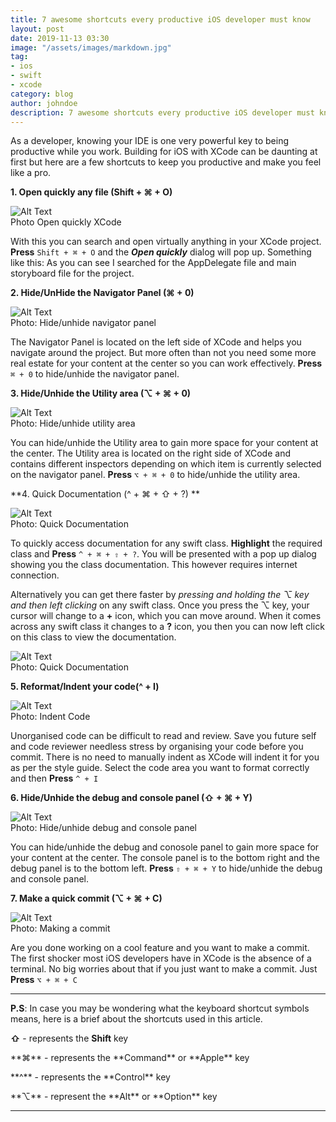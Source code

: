 ```yaml
---
title: 7 awesome shortcuts every productive iOS developer must know
layout: post
date: 2019-11-13 03:30
image: "/assets/images/markdown.jpg"
tag:
- ios
- swift
- xcode
category: blog
author: johndoe
description: 7 awesome shortcuts every productive iOS developer must know
---
```


As a developer, knowing your IDE is one very powerful key to being productive while you work. Building for iOS with XCode can be daunting at first but here are a few shortcuts to keep you productive and make you feel like a pro.

**1. Open quickly any file (Shift + ⌘ + O)**

<div>
        <img class="image" src="{{ site.url }}/assets/images/blog/open-quickly.gif" alt="Alt Text">
        <figcaption class="caption">Photo Open quickly XCode</figcaption>
    </div>
		
With this you can search and open virtually anything in your XCode project. **Press**  `Shift + ⌘ + O` and the ***Open quickly*** dialog will pop up. 
Something like this: As you can see I searched for the AppDelegate file and main storyboard file for the project.

**2. Hide/UnHide the Navigator  Panel (⌘ + 0)**

<div>
        <img class="image" src="{{ site.url }}/assets/images/blog/hide-unhide-navigator-panel.gif" alt="Alt Text">
        <figcaption class="caption">Photo: Hide/unhide navigator panel</figcaption>
    </div>

The Navigator Panel is located on the left side of XCode and helps you navigate around the project. But more often than not you need some more real estate for your content at the center so you can work effectively. **Press**  `⌘ + 0` to hide/unhide the navigator panel.

**3. Hide/Unhide the Utility area (⌥ + ⌘ + 0)**

<div>
        <img class="image" src="{{ site.url }}/assets/images/blog/hide-unhide-utilities.gif" alt="Alt Text">
        <figcaption class="caption">Photo: Hide/unhide utility area</figcaption>
    </div>

You can hide/unhide the Utility area to gain more space for your content at the center.
The Utility area is located on the right side of XCode and contains different inspectors depending on which item is currently selected on the navigator panel.
**Press** `⌥ + ⌘ + 0` to hide/unhide the utility area.

**4. Quick Documentation (^ + ⌘ + ⇧ + ?) **

<div>
        <img class="image" src="{{ site.url }}/assets/images/blog/quick-documentation.gif" alt="Alt Text">
        <figcaption class="caption">Photo: Quick Documentation</figcaption>
    </div>

To quickly access documentation for any swift class. **Highlight** the required class and **Press** `^ + ⌘ + ⇧ + ?`. You will be presented with a pop up dialog showing you the class documentation. This however requires internet connection.

Alternatively you can get there faster by *pressing and holding the ⌥ key and then left clicking* on any swift class. 
Once you press the ⌥ key, your cursor will change to a **+** icon, which you can move around. When it comes across any swift class it changes to a **?** icon, you then you can now left click on this class to view the documentation.

<div>
        <img class="image" src="{{ site.url }}/assets/images/blog/show-documentation-2.gif" alt="Alt Text">
        <figcaption class="caption">Photo: Quick Documentation</figcaption>
    </div>

**5. Reformat/Indent your code(^ + I)**

<div>
        <img class="image" src="{{ site.url }}/assets/images/blog/indent-code.gif" alt="Alt Text">
        <figcaption class="caption">Photo: Indent Code</figcaption>
    </div>

Unorganised code can be difficult to read and review. Save you future self and code reviewer needless stress by organising your code before you commit. There is no need to manually indent as XCode will indent it for you as per the style guide.
Select the code area you want to format correctly and then **Press** `^ + I`

**6. Hide/Unhide the debug and console panel (⇧ + ⌘ + Y)**

<div>
        <img class="image" src="{{ site.url }}/assets/images/blog/hide-unhide-debug-panel.gif" alt="Alt Text">
        <figcaption class="caption">Photo: Hide/unhide debug and console panel</figcaption>
    </div>
		
You can hide/unhide the debug and conosole panel to gain more space for your content at the center. The console panel is to the bottom right and the debug panel is to the bottom left. 
**Press** `⇧ + ⌘ + Y` to hide/unhide the debug and console panel.

**7. Make a quick commit (⌥ + ⌘ + C)**

<div>
        <img class="image" src="{{ site.url }}/assets/images/blog/make-a-commit.gif" alt="Alt Text">
        <figcaption class="caption">Photo: Making a commit</figcaption>
    </div>

Are you done working on a cool feature and you want to make a commit. The first shocker most iOS developers have in XCode is the absence of a terminal. No big worries about that if you just want to make a commit.  Just **Press** `⌥ + ⌘ + C`

---

**P.S**: In case you may be wondering what the keyboard shortcut symbols means, here is a brief about the shortcuts used in this article.

**⇧** - represents the **Shift** key
<p></p>
**⌘** - represents the **Command** or **Apple** key
<p></p>
**^** - represents the **Control** key
<p></p>
**⌥** - represent the **Alt** or **Option** key

---
